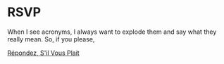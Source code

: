 <h1 class="section-title">RSVP</h1>

When I see acronyms, I always want to explode them and say what they really mean. So, if you please,

[Répondez, S'il Vous Plait](http://rsvp.thisdog.net/)
